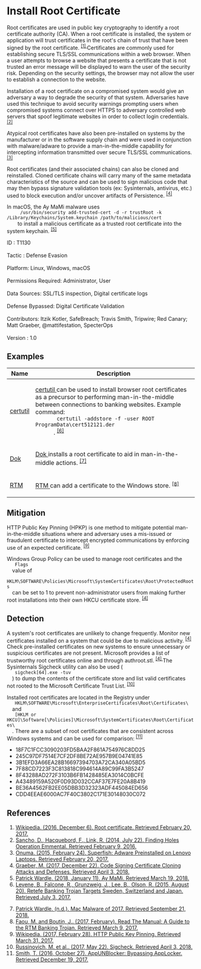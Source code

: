 <div class="container-fluid">
 <h1>
  Install Root Certificate
 </h1>
 <div class="row">
  <div class="col-md-8 description-body">
   <p>
    Root certificates are used in public key cryptography to identify a root certificate authority (CA). When a root certificate is installed, the system or application will trust certificates in the root's chain of trust that have been signed by the root certificate.
    <span class="scite-citeref-number" data-reference="Wikipedia Root Certificate" id="scite-ref-1-a">
     <sup>
      <a aria-describedby="qtip-0" data-hasqtip="0" href="https://en.wikipedia.org/wiki/Root_certificate" target="_blank">
       [1]
      </a>
     </sup>
    </span>
    Certificates are commonly used for establishing secure TLS/SSL communications within a web browser. When a user attempts to browse a website that presents a certificate that is not trusted an error message will be displayed to warn the user of the security risk. Depending on the security settings, the browser may not allow the user to establish a connection to the website.
   </p>
   <p>
    Installation of a root certificate on a compromised system would give an adversary a way to degrade the security of that system. Adversaries have used this technique to avoid security warnings prompting users when compromised systems connect over HTTPS to adversary controlled web servers that spoof legitimate websites in order to collect login credentials.
    <span class="scite-citeref-number" data-reference="Operation Emmental" id="scite-ref-2-a">
     <sup>
      <a aria-describedby="qtip-1" data-hasqtip="1" href="http://www.trendmicro.com/cloud-content/us/pdfs/security-intelligence/white-papers/wp-finding-holes-operation-emmental.pdf" target="_blank">
       [2]
      </a>
     </sup>
    </span>
   </p>
   <p>
    Atypical root certificates have also been pre-installed on systems by the manufacturer or in the software supply chain and were used in conjunction with malware/adware to provide a man-in-the-middle capability for intercepting information transmitted over secure TLS/SSL communications.
    <span class="scite-citeref-number" data-reference="Kaspersky Superfish" id="scite-ref-3-a">
     <sup>
      <a aria-describedby="qtip-2" data-hasqtip="2" href="https://www.kaspersky.com/blog/lenovo-pc-with-adware-superfish-preinstalled/7712/" target="_blank">
       [3]
      </a>
     </sup>
    </span>
   </p>
   <p>
    Root certificates (and their associated chains) can also be cloned and reinstalled. Cloned certificate chains will carry many of the same metadata characteristics of the source and can be used to sign malicious code that may then bypass signature validation tools (ex: Sysinternals, antivirus, etc.) used to block execution and/or uncover artifacts of Persistence.
    <span class="scite-citeref-number" data-reference="SpectorOps Code Signing Dec 2017" id="scite-ref-4-a">
     <sup>
      <a aria-describedby="qtip-3" data-hasqtip="3" href="https://posts.specterops.io/code-signing-certificate-cloning-attacks-and-defenses-6f98657fc6ec" target="_blank">
       [4]
      </a>
     </sup>
    </span>
   </p>
   <p>
    In macOS, the Ay MaMi malware uses
    <code>
     /usr/bin/security add-trusted-cert -d -r trustRoot -k /Library/Keychains/System.keychain /path/to/malicious/cert
    </code>
    to install a malicious certificate as a trusted root certificate into the system keychain.
    <span class="scite-citeref-number" data-reference="objective-see ay mami 2018" id="scite-ref-5-a">
     <sup>
      <a aria-describedby="qtip-4" data-hasqtip="4" href="https://objective-see.com/blog/blog_0x26.html" target="_blank">
       [5]
      </a>
     </sup>
    </span>
   </p>
  </div>
  <div class="col-md-4">
   <div class="card">
    <div class="card-body">
     <div class="card-data">
      <span class="h5 card-title">
       ID
      </span>
      : T1130
      <br/>
      <br/>
     </div>
     <div class="card-data">
      <span class="h5 card-title">
      </span>
     </div>
     <div class="card-data">
      <span class="h5 card-title">
       Tactic
      </span>
      : Defense Evasion
      <br/>
      <br/>
     </div>
     <div class="card-data">
      <span class="h5 card-title">
       Platform:
      </span>
      Linux, Windows, macOS
      <br/>
      <br/>
     </div>
     <div class="card-data">
      <span class="h5 card-title">
      </span>
     </div>
     <div class="card-data">
      <span class="h5 card-title">
       Permissions Required:
      </span>
      Administrator, User
      <br/>
      <br/>
     </div>
     <div class="card-data">
      <span class="h5 card-title">
      </span>
     </div>
     <div class="card-data">
      <span class="h5 card-title">
       Data Sources:
      </span>
      SSL/TLS inspection, Digital certificate logs
      <br/>
      <br/>
     </div>
     <div class="card-data">
      <span class="h5 card-title">
      </span>
     </div>
     <div class="card-data">
      <span class="h5 card-title">
      </span>
     </div>
     <div class="card-data">
      <span class="h5 card-title">
       Defense Bypassed:
      </span>
      Digital Certificate Validation
      <br/>
      <br/>
     </div>
     <div class="card-data">
      <span class="h5 card-title">
      </span>
     </div>
     <div class="card-data">
      <span class="h5 card-title">
      </span>
     </div>
     <div class="card-data">
      <span class="h5 card-title">
      </span>
     </div>
     <div class="card-data">
      <span class="h5 card-title">
       Contributors:
      </span>
      Itzik Kotler, SafeBreach; Travis Smith, Tripwire; Red Canary; Matt Graeber, @mattifestation, SpecterOps
      <br/>
      <br/>
     </div>
     <div class="card-data">
      <span class="h5 card-title">
       Version
      </span>
      : 1.0
     </div>
    </div>
   </div>
  </div>
 </div>
 <h2 class="pt-3" id="examples">
  Examples
 </h2>
 <table class="table table-bordered table-light mt-2">
  <thead>
   <tr>
    <th scope="col">
     Name
    </th>
    <th scope="col">
     Description
    </th>
   </tr>
  </thead>
  <tbody class="bg-white">
   <tr>
    <td>
     <a href="https://attack.mitre.org/software/S0160">
      certutil
     </a>
    </td>
    <td>
     <p>
      <a href="https://attack.mitre.org/software/S0160">
       certutil
      </a>
      can be used to install browser root certificates as a precursor to performing man-in-the-middle between connections to banking websites. Example command:
      <code>
       certutil -addstore -f -user ROOT ProgramData\cert512121.der
      </code>
      .
      <span class="scite-citeref-number" data-reference="Palo Alto Retefe" id="scite-ref-6-a" onclick="scrollToRef('scite-6')">
       <sup>
        <a aria-describedby="qtip-5" data-hasqtip="5" href="https://researchcenter.paloaltonetworks.com/2015/08/retefe-banking-trojan-targets-sweden-switzerland-and-japan/" target="_blank">
         [6]
        </a>
       </sup>
      </span>
     </p>
    </td>
   </tr>
   <tr>
    <td>
     <a href="https://attack.mitre.org/software/S0281">
      Dok
     </a>
    </td>
    <td>
     <p>
      <a href="https://attack.mitre.org/software/S0281">
       Dok
      </a>
      installs a root certificate to aid in man-in-the-middle actions.
      <span class="scite-citeref-number" data-reference="objsee mac malware 2017" id="scite-ref-7-a" onclick="scrollToRef('scite-7')">
       <sup>
        <a aria-describedby="qtip-6" data-hasqtip="6" href="https://objective-see.com/blog/blog_0x25.html" target="_blank">
         [7]
        </a>
       </sup>
      </span>
     </p>
    </td>
   </tr>
   <tr>
    <td>
     <a href="https://attack.mitre.org/software/S0148">
      RTM
     </a>
    </td>
    <td>
     <p>
      <a href="https://attack.mitre.org/software/S0148">
       RTM
      </a>
      can add a certificate to the Windows store.
      <span class="scite-citeref-number" data-reference="ESET RTM Feb 2017" id="scite-ref-8-a" onclick="scrollToRef('scite-8')">
       <sup>
        <a aria-describedby="qtip-7" data-hasqtip="7" href="https://www.welivesecurity.com/wp-content/uploads/2017/02/Read-The-Manual.pdf" target="_blank">
         [8]
        </a>
       </sup>
      </span>
     </p>
    </td>
   </tr>
  </tbody>
 </table>
 <h2 class="pt-3" id="mitigation">
  Mitigation
 </h2>
 <p>
  HTTP Public Key Pinning (HPKP) is one method to mitigate potential man-in-the-middle situations where and adversary uses a mis-issued or fraudulent certificate to intercept encrypted communications by enforcing use of an expected certificate.
  <span class="scite-citeref-number" data-reference="Wikipedia HPKP" id="scite-ref-9-a">
   <sup>
    <a aria-describedby="qtip-8" data-hasqtip="8" href="https://en.wikipedia.org/wiki/HTTP_Public_Key_Pinning" target="_blank">
     [9]
    </a>
   </sup>
  </span>
 </p>
 <p>
  Windows Group Policy can be used to manage root certificates and the
  <code>
   Flags
  </code>
  value of
  <code>
   HKLM\SOFTWARE\Policies\Microsoft\SystemCertificates\Root\ProtectedRoots
  </code>
  can be set to 1 to prevent non-administrator users from making further root installations into their own HKCU certificate store.
  <span class="scite-citeref-number" data-reference="SpectorOps Code Signing Dec 2017" id="scite-ref-4-a">
   <sup>
    <a aria-describedby="qtip-3" data-hasqtip="3" href="https://posts.specterops.io/code-signing-certificate-cloning-attacks-and-defenses-6f98657fc6ec" target="_blank">
     [4]
    </a>
   </sup>
  </span>
 </p>
 <h2 class="pt-3" id="detection">
  Detection
 </h2>
 <p>
  A system's root certificates are unlikely to change frequently. Monitor new certificates installed on a system that could be due to malicious activity.
  <span class="scite-citeref-number" data-reference="SpectorOps Code Signing Dec 2017" id="scite-ref-4-a">
   <sup>
    <a aria-describedby="qtip-3" data-hasqtip="3" href="https://posts.specterops.io/code-signing-certificate-cloning-attacks-and-defenses-6f98657fc6ec" target="_blank">
     [4]
    </a>
   </sup>
  </span>
  Check pre-installed certificates on new systems to ensure unnecessary or suspicious certificates are not present. Microsoft provides a list of trustworthy root certificates online and through authroot.stl.
  <span class="scite-citeref-number" data-reference="SpectorOps Code Signing Dec 2017" id="scite-ref-4-a">
   <sup>
    <a aria-describedby="qtip-3" data-hasqtip="3" href="https://posts.specterops.io/code-signing-certificate-cloning-attacks-and-defenses-6f98657fc6ec" target="_blank">
     [4]
    </a>
   </sup>
  </span>
  The Sysinternals Sigcheck utility can also be used (
  <code>
   sigcheck[64].exe -tuv
  </code>
  ) to dump the contents of the certificate store and list valid certificates not rooted to the Microsoft Certificate Trust List.
  <span class="scite-citeref-number" data-reference="Microsoft Sigcheck May 2017" id="scite-ref-10-a">
   <sup>
    <a aria-describedby="qtip-9" data-hasqtip="9" href="https://docs.microsoft.com/sysinternals/downloads/sigcheck" target="_blank">
     [10]
    </a>
   </sup>
  </span>
 </p>
 <p>
  Installed root certificates are located in the Registry under
  <code>
   HKLM\SOFTWARE\Microsoft\EnterpriseCertificates\Root\Certificates\
  </code>
  and
  <code>
   [HKLM or HKCU]\Software[\Policies]\Microsoft\SystemCertificates\Root\Certificates\
  </code>
  . There are a subset of root certificates that are consistent across Windows systems and can be used for comparison:
  <span class="scite-citeref-number" data-reference="Tripwire AppUNBlocker" id="scite-ref-11-a">
   <sup>
    <a aria-describedby="qtip-10" data-hasqtip="10" href="https://www.tripwire.com/state-of-security/off-topic/appunblocker-bypassing-applocker/" target="_blank">
     [11]
    </a>
   </sup>
  </span>
 </p>
 <ul>
  <li>
   18F7C1FCC3090203FD5BAA2F861A754976C8DD25
  </li>
  <li>
   245C97DF7514E7CF2DF8BE72AE957B9E04741E85
  </li>
  <li>
   3B1EFD3A66EA28B16697394703A72CA340A05BD5
  </li>
  <li>
   7F88CD7223F3C813818C994614A89C99FA3B5247
  </li>
  <li>
   8F43288AD272F3103B6FB1428485EA3014C0BCFE
  </li>
  <li>
   A43489159A520F0D93D032CCAF37E7FE20A8B419
  </li>
  <li>
   BE36A4562FB2EE05DBB3D32323ADF445084ED656
  </li>
  <li>
   CDD4EEAE6000AC7F40C3802C171E30148030C072
  </li>
 </ul>
 <h2 class="pt-3" id="references">
  References
 </h2>
 <div class="row">
  <div class="col">
   <ol>
    <li>
     <span class="scite-citation" id="scite-1">
      <span class="scite-citation-text">
       <a class="external text" href="https://en.wikipedia.org/wiki/Root_certificate" name="scite-1" rel="nofollow" target="_blank">
        Wikipedia. (2016, December 6). Root certificate. Retrieved February 20, 2017.
       </a>
      </span>
     </span>
    </li>
    <li>
     <span class="scite-citation" id="scite-2">
      <span class="scite-citation-text">
       <a class="external text" href="http://www.trendmicro.com/cloud-content/us/pdfs/security-intelligence/white-papers/wp-finding-holes-operation-emmental.pdf" name="scite-2" rel="nofollow" target="_blank">
        Sancho, D., Hacquebord, F., Link, R. (2014, July 22). Finding Holes Operation Emmental. Retrieved February 9, 2016.
       </a>
      </span>
     </span>
    </li>
    <li>
     <span class="scite-citation" id="scite-3">
      <span class="scite-citation-text">
       <a class="external text" href="https://www.kaspersky.com/blog/lenovo-pc-with-adware-superfish-preinstalled/7712/" name="scite-3" rel="nofollow" target="_blank">
        Onuma. (2015, February 24). Superfish: Adware Preinstalled on Lenovo Laptops. Retrieved February 20, 2017.
       </a>
      </span>
     </span>
    </li>
    <li>
     <span class="scite-citation" id="scite-4">
      <span class="scite-citation-text">
       <a class="external text" href="https://posts.specterops.io/code-signing-certificate-cloning-attacks-and-defenses-6f98657fc6ec" name="scite-4" rel="nofollow" target="_blank">
        Graeber, M. (2017, December 22). Code Signing Certificate Cloning Attacks and Defenses. Retrieved April 3, 2018.
       </a>
      </span>
     </span>
    </li>
    <li>
     <span class="scite-citation" id="scite-5">
      <span class="scite-citation-text">
       <a class="external text" href="https://objective-see.com/blog/blog_0x26.html" name="scite-5" rel="nofollow" target="_blank">
        Patrick Wardle. (2018, January 11). Ay MaMi. Retrieved March 19, 2018.
       </a>
      </span>
     </span>
    </li>
    <li>
     <span class="scite-citation" id="scite-6">
      <span class="scite-citation-text">
       <a class="external text" href="https://researchcenter.paloaltonetworks.com/2015/08/retefe-banking-trojan-targets-sweden-switzerland-and-japan/" name="scite-6" rel="nofollow" target="_blank">
        Levene, B., Falcone, R., Grunzweig, J., Lee, B., Olson, R. (2015, August 20). Retefe Banking Trojan Targets Sweden, Switzerland and Japan. Retrieved July 3, 2017.
       </a>
      </span>
     </span>
    </li>
   </ol>
  </div>
  <div class="col">
   <ol start="7.5">
    <li>
     <span class="scite-citation" id="scite-7">
      <span class="scite-citation-text">
       <a class="external text" href="https://objective-see.com/blog/blog_0x25.html" name="scite-7" rel="nofollow" target="_blank">
        Patrick Wardle. (n.d.). Mac Malware of 2017. Retrieved September 21, 2018.
       </a>
      </span>
     </span>
    </li>
    <li>
     <span class="scite-citation" id="scite-8">
      <span class="scite-citation-text">
       <a class="external text" href="https://www.welivesecurity.com/wp-content/uploads/2017/02/Read-The-Manual.pdf" name="scite-8" rel="nofollow" target="_blank">
        Faou, M. and Boutin, J.. (2017, February). Read The Manual: A Guide to the RTM Banking Trojan. Retrieved March 9, 2017.
       </a>
      </span>
     </span>
    </li>
    <li>
     <span class="scite-citation" id="scite-9">
      <span class="scite-citation-text">
       <a class="external text" href="https://en.wikipedia.org/wiki/HTTP_Public_Key_Pinning" name="scite-9" rel="nofollow" target="_blank">
        Wikipedia. (2017, February 28). HTTP Public Key Pinning. Retrieved March 31, 2017.
       </a>
      </span>
     </span>
    </li>
    <li>
     <span class="scite-citation" id="scite-10">
      <span class="scite-citation-text">
       <a class="external text" href="https://docs.microsoft.com/sysinternals/downloads/sigcheck" name="scite-10" rel="nofollow" target="_blank">
        Russinovich, M. et al.. (2017, May 22). Sigcheck. Retrieved April 3, 2018.
       </a>
      </span>
     </span>
    </li>
    <li>
     <span class="scite-citation" id="scite-11">
      <span class="scite-citation-text">
       <a class="external text" href="https://www.tripwire.com/state-of-security/off-topic/appunblocker-bypassing-applocker/" name="scite-11" rel="nofollow" target="_blank">
        Smith, T. (2016, October 27). AppUNBlocker: Bypassing AppLocker. Retrieved December 19, 2017.
       </a>
      </span>
     </span>
    </li>
   </ol>
  </div>
 </div>
</div>
